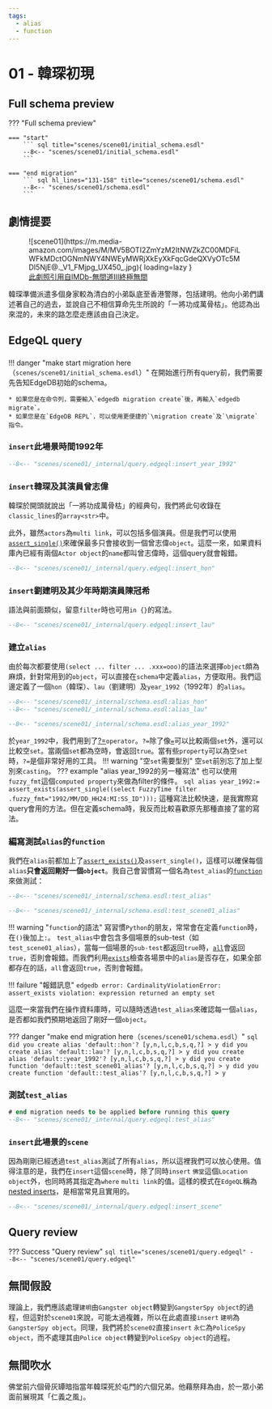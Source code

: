 ```yaml
---
tags:
  - alias
  - function
---
```


# 01 - 韓琛初現

## Full schema preview
??? "Full schema preview"

    === "start"
        ``` sql title="scenes/scene01/initial_schema.esdl"
        --8<-- "scenes/scene01/initial_schema.esdl"
        ```

    === "end migration" 
        ``` sql hl_lines="131-158" title="scenes/scene01/schema.esdl"
        --8<-- "scenes/scene01/schema.esdl"
        ```
## 劇情提要
<figure markdown>
![scene01](https://m.media-amazon.com/images/M/MV5BOTI2ZmYzM2ItNWZkZC00MDFiLWFkMDctOGNmNWY4NWEyMWRjXkEyXkFqcGdeQXVyOTc5MDI5NjE@._V1_FMjpg_UX450_.jpg){ loading=lazy }
  <figcaption><a href="https://www.imdb.com/title/tt0374339/mediaindex">此劇照引用自IMDb-無間道Ⅲ終極無間</a></figcaption>
</figure>

韓琛準備派遣多個身家較為清白的小弟臥底至香港警隊，包括建明。他向小弟們講述著自己的過去，並說自己不相信算命先生所說的「一將功成萬骨枯」。他認為出來混的，未來的路怎麼走應該由自己決定。

## EdgeQL query

###
!!! danger "make start migration here（`scenes/scene01/initial_schema.esdl`）"
    在開始進行所有query前，我們需要先告知EdgeDB初始的schema。

    * 如果您是在命令列，需要輸入`edgedb migration create`後，再輸入`edgedb migrate`。
    * 如果您是在`EdgeDB REPL`，可以使用更便捷的`\migration create`及`\migrate`指令。

### `insert`此場景時間1992年
``` sql title="scenes/scene01/query.edgeql"
--8<-- "scenes/scene01/_internal/query.edgeql:insert_year_1992"
```

### `insert`韓琛及其演員曾志偉
韓琛於開頭就說出「一將功成萬骨枯」的經典句，我們將此句收錄在`classic_lines`的`array<str>`中。

此外，雖然`actors`為`multi link`，可以包括多個演員。但是我們可以使用[`assert_single()`](https://www.edgedb.com/docs/stdlib/set#function::std::assert_single)來確保最多只會接收到一個曾志偉`object`。這麼一來，如果資料庫內已經有兩個`Actor object`的`name`都叫曾志偉時，這個query就會報錯。
``` sql title="scenes/scene01/query.edgeql"
--8<-- "scenes/scene01/_internal/query.edgeql:insert_hon"
```
### `insert`劉建明及其少年時期演員陳冠希
語法與前面類似，留意`filter`時也可用`in {}`的寫法。
``` sql title="scenes/scene01/query.edgeql"
--8<-- "scenes/scene01/_internal/query.edgeql:insert_lau"
```

### 建立`alias`
由於每次都要使用`(select ... filter ... .xxx=ooo)`的語法來選擇`object`頗為麻煩，針對常用到的`object`，可以直接在`schema`中定義`alias`，方便取用。我們這邊定義了一個`hon`（韓琛）、`lau`（劉建明）及`year_1992`（1992年）的`alias`。
``` sql title="scenes/scene01/schema.esdl"
--8<-- "scenes/scene01/_internal/schema.esdl:alias_hon"
--8<-- "scenes/scene01/_internal/schema.esdl:alias_lau"

--8<-- "scenes/scene01/_internal/schema.esdl:alias_year_1992"
```
於`year_1992`中，我們用到了[?=](https://www.edgedb.com/docs/stdlib/generic#operator::coaleq)`operator`。`?=`除了像[`=`](https://www.edgedb.com/docs/stdlib/generic#operator::eq)可以比較兩個`set`外，還可以比較空`set`。當兩個`set`都為空時，會返回`true`。當有些`property`可以為空`set`時，`?=`是個非常好用的工具。
!!! warning "空`set`需要型別"
    空`set`前別忘了加上型別來`casting`。
??? example "alias year_1992的另一種寫法"
    也可以使用`fuzzy_fmt`這個`computed property`來做為filter的條件。
    ``` sql
    alias year_1992:= assert_exists(assert_single((select FuzzyTime filter .fuzzy_fmt="1992/MM/DD_HH24:MI:SS_ID")));
    ```
    這種寫法比較快速，是我實際寫query會用的方法。但在定義schema時，我反而比較喜歡原先那種直接了當的寫法。



### 編寫測試`alias`的`function` 
我們在`alias`前都加上了[`assert_exists()`](https://www.edgedb.com/docs/stdlib/set#function::std::assert_exists)及`assert_single()`，這樣可以確保每個`alias`**只會返回剛好一個`object`**。我自己會習慣寫一個名為`test_alias`的[`function`](https://www.edgedb.com/docs/datamodel/functions)來做測試：
``` sql title="scenes/scene01/schema.esdl"
--8<-- "scenes/scene01/_internal/schema.esdl:test_alias"

--8<-- "scenes/scene01/_internal/schema.esdl:test_scene01_alias"
```
!!! warning "`function`的語法"
    寫習慣`Python`的朋友，常常會在定義`function`時，在`()`後加上`:`。
`test_alias`中會包含多個場景的sub-test（如`test_scene01_alias`），當每一個場景的`sub-test`都返回`true`時，[`all`](https://www.edgedb.com/docs/stdlib/set#function::std::all)會返回`true`，否則會報錯。而我們利用[`exists`](https://www.edgedb.com/docs/stdlib/set#operator::exists)檢查各場景中的`alias`是否存在，如果全部都存在的話，`all`會返回`true`，否則會報錯。

!!! failure "報錯訊息"
    ```
    edgedb error: CardinalityViolationError: assert_exists violation: expression returned an empty set
    ```

這麼一來當我們在操作資料庫時，可以隨時透過`test_alias`來確認每一個`alias`，是否都如我們預期地返回了剛好一個`object`。

??? danger "make end migration here（`scenes/scene01/schema.esdl`）"
    ``` sql
    did you create alias 'default::hon'? [y,n,l,c,b,s,q,?]
    > y
    did you create alias 'default::lau'? [y,n,l,c,b,s,q,?]
    > y
    did you create alias 'default::year_1992'? [y,n,l,c,b,s,q,?]
    > y
    did you create function 'default::test_scene01_alias'? [y,n,l,c,b,s,q,?]
    > y
    did you create function 'default::test_alias'? [y,n,l,c,b,s,q,?]
    > y
    ```

### 測試`test_alias`
``` sql title="scenes/scene01/query.edgeql"
# end migration needs to be applied before running this query
--8<-- "scenes/scene01/_internal/query.edgeql:test_alias"
```

### `insert`此場景的`scene`
因為剛剛已經透過`test_alias`測試了所有`alias`，所以這裡我們可以放心使用。值得注意的是，我們在`insert`這個`scene`時，除了同時`insert` `佛堂`這個`Location` `object`外，也同時將其指定為`where` `multi link`的值。這樣的模式在`EdgeQL`稱為[nested inserts](https://www.edgedb.com/docs/edgeql/insert#nested-inserts)，是相當常見且實用的。

``` sql title="scenes/scene01/query.edgeql"
--8<-- "scenes/scene01/_internal/query.edgeql:insert_scene"
```

## Query review
??? Success "Query review"
    ``` sql title="scenes/scene01/query.edgeql"
    --8<-- "scenes/scene01/query.edgeql"
    ```

## 無間假設
理論上，我們應該處理`建明`由`Gangster object`轉變到`GangsterSpy object`的過程，但這對於`scene01`來說，可能太過複雜，所以在此處直接`insert` `建明`為`GangsterSpy object`。同理，我們將於`scene02`直接`insert` `永仁`為`PoliceSpy object`，而不處理其由`Police object`轉變到`PoliceSpy object`的過程。

## 無間吹水
佛堂前六個骨灰罈暗指當年韓琛死於屯門的六個兄弟。他藉祭拜為由，於一眾小弟面前展現其「仁義之風」。

